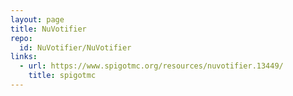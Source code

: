```yaml
---
layout: page
title: NuVotifier
repo:
  id: NuVotifier/NuVotifier
links:
  - url: https://www.spigotmc.org/resources/nuvotifier.13449/
    title: spigotmc
---
```

